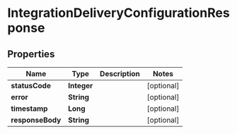 

# IntegrationDeliveryConfigurationResponse


## Properties

| Name | Type | Description | Notes |
|------------ | ------------- | ------------- | -------------|
|**statusCode** | **Integer** |  |  [optional] |
|**error** | **String** |  |  [optional] |
|**timestamp** | **Long** |  |  [optional] |
|**responseBody** | **String** |  |  [optional] |



